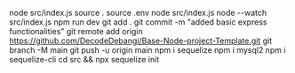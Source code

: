 node src/index.js
source .
source .env
node src/index.js
node --watch src/index.js
npm run dev
git add .
git commit -m "added basic express functionalities"
git remote add origin https://github.com/DecodeDebangi/Base-Node-project-Template.git
git branch -M main
git push -u origin main
npm i sequelize
npm i mysql2
npm i sequelize-cli
cd src && npx sequelize init
